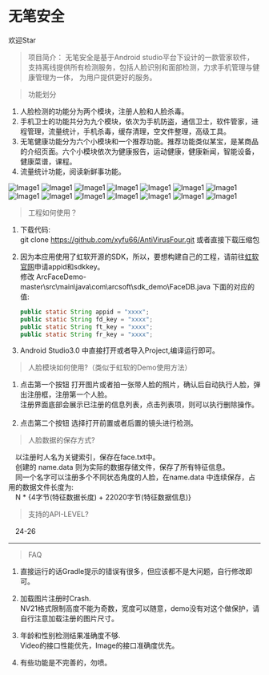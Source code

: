 # 无笔安全

 欢迎Star

>项目简介：
 无笔安全是基于Android studio平台下设计的一款管家软件，支持离线提供所有检测服务，包括人脸识别和面部检测，力求手机管理与健康管理为一体，
为用户提供更好的服务。

>功能划分
 1. 人脸检测的功能分为两个模块，注册人脸和人脸杀毒。
 2. 手机卫士的功能共分为九个模块，依次为手机防盗，通信卫士，软件管家，进程管理，流量统计，手机杀毒，缓存清理，空文件整理，高级工具。
 3. 无笔健康功能分为六个小模块和一个推荐功能。推荐功能类似某宝，是某商品的介绍页面。六个小模块依次为健康报告，运动健康，健康新闻，智能设备，健康菜谱，课程。
 4. 流量统计功能，阅读新鲜事功能。

![Image1](https://github.com/xyfu66/AntiVirusFour/blob/master/img/图片1.png)
![Image1](https://github.com/xyfu66/AntiVirusFour/blob/master/img/图片2.png)
![Image1](https://github.com/xyfu66/AntiVirusFour/blob/master/img/100.png)
![Image1](https://github.com/xyfu66/AntiVirusFour/blob/master/img/图片3.png)
![Image1](https://github.com/xyfu66/AntiVirusFour/blob/master/img/图片4.png)
![Image1](https://github.com/xyfu66/AntiVirusFour/blob/master/img/图片5.png)
![Image1](https://github.com/xyfu66/AntiVirusFour/blob/master/img/图片6.png)
![Image1](https://github.com/xyfu66/AntiVirusFour/blob/master/img/图片7.png)
![Image1](https://github.com/xyfu66/AntiVirusFour/blob/master/img/图片8.png)
![Image1](https://github.com/xyfu66/AntiVirusFour/blob/master/img/图片9.png)
![Image1](https://github.com/xyfu66/AntiVirusFour/blob/master/img/图片10.png)
![Image1](https://github.com/xyfu66/AntiVirusFour/blob/master/img/图片11.png)
![Image1](https://github.com/xyfu66/AntiVirusFour/blob/master/img/图片12.png)
![Image1](https://github.com/xyfu66/AntiVirusFour/blob/master/img/图片13.png)


>工程如何使用？
 1. 下载代码:    
    git clone https://github.com/xyfu66/AntiVirusFour.git 或者直接下载压缩包
 
 2. 因为本应用使用了虹软开源的SDK，所以，要想构建自己的工程，请前往[虹软官网](http://www.arcsoft.com.cn/ai/arcface.html)申请appid和sdkkey。    
    修改 ArcFaceDemo-master\src\main\java\com\arcsoft\sdk_demo\FaceDB.java 下面的对应的值:    
   
    ```java    
    public static String appid = "xxxx"; 		
    public static String fd_key = "xxxx";    
    public static String ft_key = "xxxx";
    public static String fr_key = "xxxx";
    ```

3. Android Studio3.0 中直接打开或者导入Project,编译运行即可。    

> 人脸模块如何使用?（类似于虹软的Demo使用方法）    

 1. 点击第一个按钮 打开图片或者拍一张带人脸的照片，确认后自动执行人脸，弹出注册框，注册第一个人脸。    
 注册界面底部会展示已注册的信息列表，点击列表项，则可以执行删除操作。   
 2. 点击第二个按钮 选择打开前置或者后置的镜头进行检测。
 
> 人脸数据的保存方式?  

　以注册时人名为关键索引，保存在face.txt中。  
　创建的 name.data 则为实际的数据存储文件，保存了所有特征信息。  
　同一个名字可以注册多个不同状态角度的人脸，在name.data 中连续保存，占用的数据文件长度为:  
　N * {4字节(特征数据长度) + 22020字节(特征数据信息)}
  
> 支持的API-LEVEL?  

　24-26    　

---------------
> FAQ
1. 直接运行的话Gradle提示的错误有很多，但应该都不是大问题，自行修改即可。     
	
2. 加载图片注册时Crash.    
 NV21格式限制高度不能为奇数，宽度可以随意，demo没有对这个做保护，请自行注意加载注册的图片尺寸。
    
3. 年龄和性别检测结果准确度不够.    
 Video的接口性能优先，Image的接口准确度优先。    
 
4. 有些功能是不完善的，勿喷。
